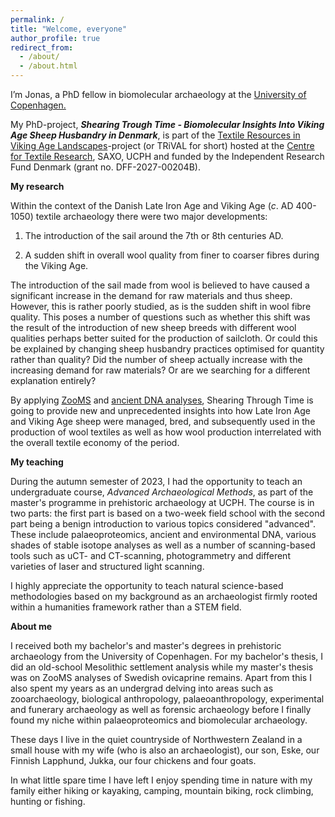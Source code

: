 ```yaml
---
permalink: /
title: "Welcome, everyone"
author_profile: true
redirect_from: 
  - /about/
  - /about.html
---
```

I’m Jonas, a PhD fellow in biomolecular archaeology at the [University of Copenhagen.](https://saxo.ku.dk/forskning/forhistorisk-arkaeologi/)

My PhD-project, ***Shearing Trough Time - Biomolecular Insights Into Viking Age Sheep Husbandry in Denmark***, is part of the [Textile Resources in Viking Age Landscapes](https://ctr.hum.ku.dk/research-programmes-and-projects/trival/)-project (or TRiVAL for short) hosted at the [Centre for Textile Research](https://ctr.hum.ku.dk/), SAXO, UCPH and funded by the Independent Research Fund Denmark (grant no. DFF-2027-00204B).

**My research**

Within the context of the Danish Late Iron Age and Viking Age (*c*. AD 400-1050) textile archaeology there were two major developments: 

1) The introduction of the sail around the 7th or 8th centuries AD.

2) A sudden shift in overall wool quality from finer to coarser fibres during the Viking Age.

The introduction of the sail made from wool is believed to have caused a significant increase in the demand for raw materials and thus sheep. However, this is rather poorly studied, as is the sudden shift in wool fibre quality. This poses a number of questions such as whether this shift was the result of the introduction of new sheep breeds with different wool qualities perhaps better suited for the production of sailcloth. Or could this be explained by changing sheep husbandry practices optimised for quantity rather than quality? Did the number of sheep actually increase with the increasing demand for raw materials? Or are we searching for a different explanation entirely?

By applying [ZooMS](https://en.wikipedia.org/wiki/ZooMS) and [ancient DNA analyses](https://en.wikipedia.org/wiki/Ancient_DNA), Shearing Through Time is going to provide new and unprecedented insights into how Late Iron Age and Viking Age sheep were managed, bred, and subsequently used in the production of wool textiles as well as how wool production interrelated with the overall textile economy of the period.

**My teaching**

During the autumn semester of 2023, I had the opportunity to teach an undergraduate course, *Advanced Archaeological Methods*, as part of the master's programme in prehistoric archaeology at UCPH. The course is in two parts: the first part is based on a two-week field school with the second part being a benign introduction to various topics considered "advanced". These include palaeoproteomics, ancient and environmental DNA, various shades of stable isotope analyses as well as a number of scanning-based tools such as uCT- and CT-scanning, photogrammetry and different varieties of laser and structured light scanning. 

I highly appreciate the opportunity to teach natural science-based methodologies based on my background as an archaeologist firmly rooted within a humanities framework rather than a STEM field.

**About me**

I received both my bachelor's and master's degrees in prehistoric archaeology from the University of Copenhagen. For my bachelor's thesis, I did an old-school Mesolithic settlement analysis while my master's thesis was on ZooMS analyses of Swedish ovicaprine remains. Apart from this I also spent my years as an undergrad delving into areas such as zooarchaeology, biological anthropology, palaeoanthropology, experimental and funerary archaeology as well as forensic archaeology before I finally found my niche within palaeoproteomics and biomolecular archaeology.

These days I live in the quiet countryside of Northwestern Zealand in a small house with my wife (who is also an archaeologist), our son, Eske, our Finnish Lapphund, Jukka, our four chickens and four goats. 

In what little spare time I have left I enjoy spending time in nature with my family either hiking or kayaking, camping, mountain biking, rock climbing, hunting or fishing.

